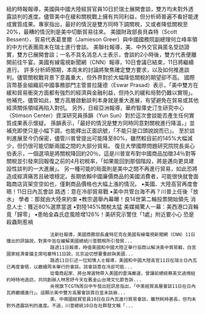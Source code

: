 紐約時報報導，美國與中國大陸經貿官員10日於瑞士展開會談，雙方均未對外透露談判的進度。儘管美中在緩和關稅戰上擁有共同利益，但分析師普遍不看好能達成實質成果。專家指出，最好的情況是雙方同時下調關稅，又或者降低關稅至20%，最糟的情況則是美中切斷貿易往來。
美國財政部長貝森特（Scott Bessent）、貿易代表葛里爾（Jamieson Greer）與中國國務院副總理何立峰率領的中方代表團周末在瑞士進行會談。
美聯社報導，美、中外交官員匿名受訪證實，雙方已展開會談；一名不具名消息人士表示，會談約2小時後，雙方代表便離開前往午宴。美國有線電視新聞網（CNN）報導，10日會議已結束，11日將繼續進行。
許多分析師預期，本周末的討論將聚焦確定雙方要求，以及如何推進談判。儘管關稅戰背景下意義重大，但外界對於大幅降低關稅的期望卻不高。
國際貨幣基金組織前中國事務部門主管普拉薩德（Eswar Prasad）表示，「美中雙方在緩和貿易衝突方面都有強烈的經濟與金融利益，但持久的緩和局勢仍難以實現」。他補充，儘管如此，雙方高層啟動談判本身就是重大進展，有望避免在貿易或其他經濟關係領域再陷入對抗。
另外，日經亞洲報導，華府智庫史汀生研究中心（Stimson Center）資深研究員孫韻（Yun Sun）對於這次會談能否產生任何實質成果表示懷疑。
孫韻表示，「最好的情況是雙方同時同意對關稅進行降溫，」並補充即使只是小幅下調，也能釋出正面訊號，「不能只是口頭說說而已」。
至於談判進展至今仍保密，儘管川普曾提出可能降至80%，雖然較目前的145%大幅減少，但仍很可能切斷兩國之間的大部分貿易。
復旦大學國際問題研究院院長吳心伯表示，一個選項是將關稅降回約20％，這是川普宣布對中國商品加徵34％對等關稅並引發來回報復之前的4月初稅率，「如果能回到那個階段，將是邁向更具建設性談判的一大進展」。
另一種可能的局面則是美中之間不再進行貿易，如此恐將造成經濟痛苦且破壞穩定。長期依賴中國廉價商品的美國消費者，可能很快就會面臨商店貨架空空如也，僅剩商品價格也大幅上漲的情況。
 ▪美國、大陸高官再度會晤！11日日內瓦會談 路透：意在冷卻貿易戰
 ▪美中共管台海不再？川普上任後「放水」 學者：那就由大陸來約束
 ▪教宗選舉內幕曝！良14世第二輪投票開始領先 消息人士：獲近80%選票當選
 ▪對陸145%關稅太猛 美媒揭驚人一幕：美西港口貨輪竟「歸零」
 ▪患帕金森氏症風險增126%！美研究示警住「1處」附近要小心 恐是殺蟲劑惹禍

                    法新社報導，美國商務部長盧特尼克在美國有線電視新聞網（CNN）11日播出的評論說，對美中旨在緩解美國總統川普關稅所引發貿...                  
                    路透11日報導，時值美國和中國大陸正舉行協商以解決美中貿易戰，白宮國家經濟會議主席哈塞特11日說，北京迫切想要重啟與美國...                  
                    路透11日引述一位知情人士報導，美國和中國大陸高官11日在瑞士日內瓦已再度會晤，以繼續周末舉行的會談。該會談意在冷卻可能...                  
                    從電商起家、將台灣選物帶入美國的雲海嚴選，曾讓前總統蔡英文過境紐約時特地造訪，共同創辦人林思妤今天在舊金山台灣文化節告訴...                  
                    央視旗下CGTN周日中午發出短訊息指出，「中美經貿高層會談11日在日內瓦將繼續進行」。這顯示美中雙方高層會談首日並未談崩...                  
                    美、中兩國經貿官員10日在日內瓦進行貿易會談，雖然耗時甚長，但均未對外透露談判的進度。不過，川普總統10日在社群發文稱「...                  